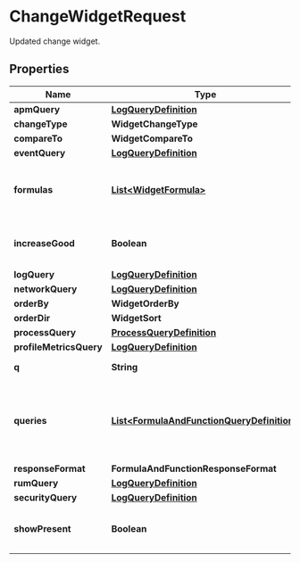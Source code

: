 # ChangeWidgetRequest

Updated change widget.

## Properties

| Name                    | Type                                                                                      | Description                                                        | Notes      |
| ----------------------- | ----------------------------------------------------------------------------------------- | ------------------------------------------------------------------ | ---------- |
| **apmQuery**            | [**LogQueryDefinition**](LogQueryDefinition.md)                                           |                                                                    | [optional] |
| **changeType**          | **WidgetChangeType**                                                                      |                                                                    | [optional] |
| **compareTo**           | **WidgetCompareTo**                                                                       |                                                                    | [optional] |
| **eventQuery**          | [**LogQueryDefinition**](LogQueryDefinition.md)                                           |                                                                    | [optional] |
| **formulas**            | [**List&lt;WidgetFormula&gt;**](WidgetFormula.md)                                         | List of formulas that operate on queries.                          | [optional] |
| **increaseGood**        | **Boolean**                                                                               | Whether to show increase as good.                                  | [optional] |
| **logQuery**            | [**LogQueryDefinition**](LogQueryDefinition.md)                                           |                                                                    | [optional] |
| **networkQuery**        | [**LogQueryDefinition**](LogQueryDefinition.md)                                           |                                                                    | [optional] |
| **orderBy**             | **WidgetOrderBy**                                                                         |                                                                    | [optional] |
| **orderDir**            | **WidgetSort**                                                                            |                                                                    | [optional] |
| **processQuery**        | [**ProcessQueryDefinition**](ProcessQueryDefinition.md)                                   |                                                                    | [optional] |
| **profileMetricsQuery** | [**LogQueryDefinition**](LogQueryDefinition.md)                                           |                                                                    | [optional] |
| **q**                   | **String**                                                                                | Query definition.                                                  | [optional] |
| **queries**             | [**List&lt;FormulaAndFunctionQueryDefinition&gt;**](FormulaAndFunctionQueryDefinition.md) | List of queries that can be returned directly or used in formulas. | [optional] |
| **responseFormat**      | **FormulaAndFunctionResponseFormat**                                                      |                                                                    | [optional] |
| **rumQuery**            | [**LogQueryDefinition**](LogQueryDefinition.md)                                           |                                                                    | [optional] |
| **securityQuery**       | [**LogQueryDefinition**](LogQueryDefinition.md)                                           |                                                                    | [optional] |
| **showPresent**         | **Boolean**                                                                               | Whether to show the present value.                                 | [optional] |

